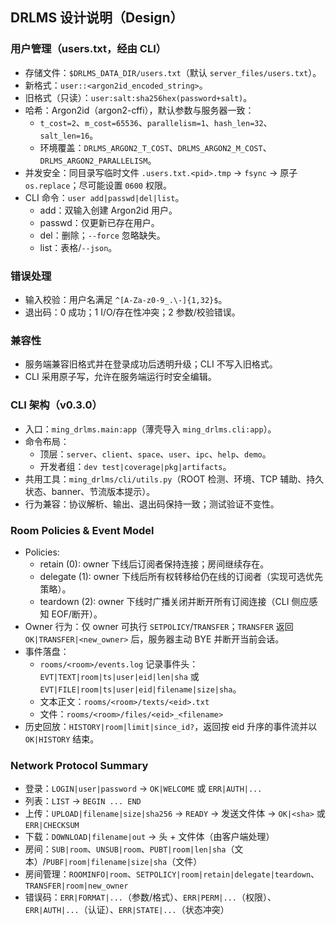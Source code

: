 ## DRLMS 设计说明（Design）

### 用户管理（users.txt，经由 CLI）

- 存储文件：`$DRLMS_DATA_DIR/users.txt`（默认 `server_files/users.txt`）。
- 新格式：`user::<argon2id_encoded_string>`。
- 旧格式（只读）：`user:salt:sha256hex(password+salt)`。
- 哈希：Argon2id（argon2-cffi），默认参数与服务器一致：
  - `t_cost=2`、`m_cost=65536`、`parallelism=1`、`hash_len=32`、`salt_len=16`。
  - 环境覆盖：`DRLMS_ARGON2_T_COST`、`DRLMS_ARGON2_M_COST`、`DRLMS_ARGON2_PARALLELISM`。
- 并发安全：同目录写临时文件 `.users.txt.<pid>.tmp` → `fsync` → 原子 `os.replace`；尽可能设置 `0600` 权限。
- CLI 命令：`user add|passwd|del|list`。
  - add：双输入创建 Argon2id 用户。
  - passwd：仅更新已存在用户。
  - del：删除；`--force` 忽略缺失。
  - list：表格/`--json`。

### 错误处理

- 输入校验：用户名满足 `^[A-Za-z0-9_.\-]{1,32}$`。
- 退出码：0 成功；1 I/O/存在性冲突；2 参数/校验错误。

### 兼容性

- 服务端兼容旧格式并在登录成功后透明升级；CLI 不写入旧格式。
- CLI 采用原子写，允许在服务端运行时安全编辑。

### CLI 架构（v0.3.0）

- 入口：`ming_drlms.main:app`（薄壳导入 `ming_drlms.cli:app`）。
- 命令布局：
  - 顶层：`server`、`client`、`space`、`user`、`ipc`、`help`、`demo`。
  - 开发者组：`dev test|coverage|pkg|artifacts`。
- 共用工具：`ming_drlms/cli/utils.py`（ROOT 检测、环境、TCP 辅助、持久状态、banner、节流版本提示）。
- 行为兼容：协议解析、输出、退出码保持一致；测试验证不变性。

### Room Policies & Event Model

- Policies:
  - retain (0): owner 下线后订阅者保持连接；房间继续存在。
  - delegate (1): owner 下线后所有权转移给仍在线的订阅者（实现可选优先策略）。
  - teardown (2): owner 下线时广播关闭并断开所有订阅连接（CLI 侧应感知 EOF/断开）。
- Owner 行为：仅 owner 可执行 `SETPOLICY`/`TRANSFER`；`TRANSFER` 返回 `OK|TRANSFER|<new_owner>` 后，服务器主动 BYE 并断开当前会话。
- 事件落盘：
  - `rooms/<room>/events.log` 记录事件头：`EVT|TEXT|room|ts|user|eid|len|sha` 或 `EVT|FILE|room|ts|user|eid|filename|size|sha`。
  - 文本正文：`rooms/<room>/texts/<eid>.txt`
  - 文件：`rooms/<room>/files/<eid>_<filename>`
- 历史回放：`HISTORY|room|limit|since_id?`，返回按 eid 升序的事件流并以 `OK|HISTORY` 结束。

### Network Protocol Summary

- 登录：`LOGIN|user|password` → `OK|WELCOME` 或 `ERR|AUTH|...`
- 列表：`LIST` → `BEGIN ... END`
- 上传：`UPLOAD|filename|size|sha256` → `READY` → 发送文件体 → `OK|<sha>` 或 `ERR|CHECKSUM`
- 下载：`DOWNLOAD|filename|out` → 头 + 文件体（由客户端处理）
- 房间：`SUB|room`、`UNSUB|room`、`PUBT|room|len|sha`（文本）/`PUBF|room|filename|size|sha`（文件）
- 房间管理：`ROOMINFO|room`、`SETPOLICY|room|retain|delegate|teardown`、`TRANSFER|room|new_owner`
- 错误码：`ERR|FORMAT|...`（参数/格式）、`ERR|PERM|...`（权限）、`ERR|AUTH|...`（认证）、`ERR|STATE|...`（状态冲突）
